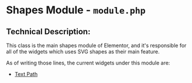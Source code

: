 # Shapes Module - `module.php`

## Technical Description:

This class is the main shapes module of Elementor, and it's responsible for all of the widgets which uses SVG shapes as their main feature.

As of writing those lines, the current widgets under this module are:
- [Text Path](widgets/text-path.md)
